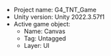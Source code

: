 <!-- UNITY CODE ASSIST INSTRUCTIONS START -->
- Project name: G4_TNT_Game
- Unity version: Unity 2022.3.57f1
- Active game object:
  - Name: Canvas
  - Tag: Untagged
  - Layer: UI
<!-- UNITY CODE ASSIST INSTRUCTIONS END -->